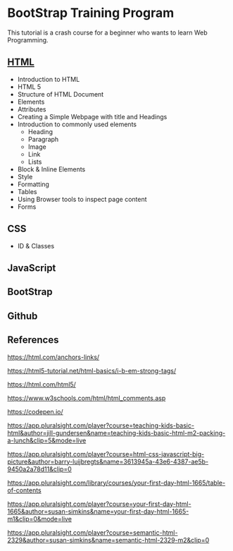 # BootStrap Training Program

This tutorial is a crash course for a beginner who wants to learn Web Programming.

## [HTML](https://github.com/costaivo/Tutorial-BootStrap/tree/master/1_HTML)

- Introduction to HTML
- HTML 5
- Structure of HTML Document
- Elements
- Attributes
- Creating a Simple Webpage with title and Headings
- Introduction to commonly used elements
  - Heading
  - Paragraph
  - Image
  - Link
  - Lists
- Block & Inline Elements
- Style
- Formatting
- Tables
- Using Browser tools to inspect page content
- Forms

## CSS

- ID & Classes

## JavaScript

## BootStrap


## Github

## References

https://html.com/anchors-links/

https://html5-tutorial.net/html-basics/i-b-em-strong-tags/

https://html.com/html5/

https://www.w3schools.com/html/html_comments.asp

https://codepen.io/

https://app.pluralsight.com/player?course=teaching-kids-basic-html&author=jill-gundersen&name=teaching-kids-basic-html-m2-packing-a-lunch&clip=5&mode=live

https://app.pluralsight.com/player?course=html-css-javascript-big-picture&author=barry-luijbregts&name=3613945a-43e6-4387-ae5b-9450a2a78d11&clip=0

https://app.pluralsight.com/library/courses/your-first-day-html-1665/table-of-contents

https://app.pluralsight.com/player?course=your-first-day-html-1665&author=susan-simkins&name=your-first-day-html-1665-m1&clip=0&mode=live

https://app.pluralsight.com/player?course=semantic-html-2329&author=susan-simkins&name=semantic-html-2329-m2&clip=0
